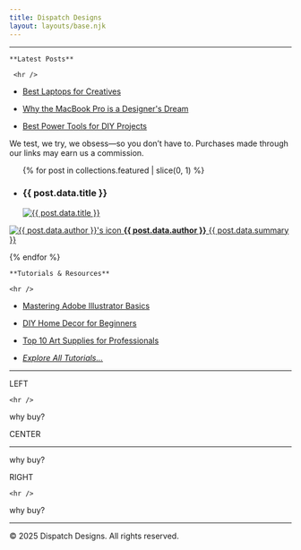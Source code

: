 ```yaml
---
title: Dispatch Designs
layout: layouts/base.njk
---
```


<hr />

<section class="hero-section">
  <div class="hero-column left-column">

    **Latest Posts**

     <hr />     

- [Best Laptops for Creatives](/topics/tech-gadgets/articles/best-laptops-for-creatives/)
- [Why the MacBook Pro is a Designer's Dream](/topics/tech-gadgets/macbook-pro-review/)
- [Best Power Tools for DIY Projects](/topics/home-diy/best-power-tools/)

  </div>
  <div class="hero-column center-column">

<div class="disclaimer">
    We test, we try, we obsess—so you don’t have to. Purchases made through our links may earn us a commission.
</div>
 <section class="featured-posts">
   <ul>
      {% for post in collections.featured | slice(0, 1) %}
            <li>
              <h3>{{ post.data.title }}</h3>
                <a href="{{ post.url }}"> 
                  <img src="{{ post.data.image }}" alt="{{ post.data.title }}" class="featured-image">
                </a>
            </li>
          </ul>
          <a href="{{ post.url }}" class="featured-summary">
            <p class="featured-summary">
    <img class="author-icon" src="{{ post.data.authorIcon }}" alt="{{ post.data.author }}'s icon">
    <span>
        <strong>{{ post.data.author }}</strong> <span class="summary-text">{{ post.data.summary }}</span>
    </span>
</p>
</a>
        {% endfor %}
</section>




</div>
  </div> 
<! -- End of center featured column -->

  <div class="hero-column right-column">

    **Tutorials & Resources**

    <hr />

- [Mastering Adobe Illustrator Basics](/tutorials/adobe-illustrator-basics/)
- [DIY Home Decor for Beginners](/tutorials/diy-home-decor/)
- [Top 10 Art Supplies for Professionals](/tutorials/top-art-supplies/)

- *[Explore All Tutorials...](/tutorials/)*

  </div>
</section>

<hr />

<section class="deals-section">
  <div class="deals-column leftd-column">

LEFT

    <hr />
 
  why buy?
  </div>
  <div class="deals-column centerd-column">

CENTER

  <hr />
 
  why buy?

  </div>
  <div class="deals-column rightd-column">

  RIGHT

    <hr />
 
  why buy?

  </div>
</section>

<hr />

<footer class="site-footer">
  <div class="footer-content">
    <!-- Newsletter Signup 
    <div class="newsletter">
      <p>Subscribe to our newsletter for the latest updates and recommendations.</p>
      <form action="#" method="post" class="newsletter-form">
        <input type="email" name="email" placeholder="Enter your email" required>
        <button type="submit">Subscribe</button>
      </form>-->
    </div>



  </div>
  <div class="footer-bottom">
    <p>&copy; 2025 Dispatch Designs. All rights reserved.</p>
  </div>
</footer>
<!-- MailerLite Universal -->
<script>
    (function(w,d,e,u,f,l,n){w[f]=w[f]||function(){(w[f].q=w[f].q||[])
    .push(arguments);},l=d.createElement(e),l.async=1,l.src=u,
    n=d.getElementsByTagName(e)[0],n.parentNode.insertBefore(l,n);})
    (window,document,'script','https://assets.mailerlite.com/js/universal.js','ml');
    ml('account', '1260091');
</script>
<!-- End MailerLite Universal -->